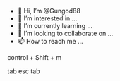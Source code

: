 - 👋 Hi, I’m @Gungod88
- 👀 I’m interested in ...
- 🌱 I’m currently learning ...
- 💞️ I’m looking to collaborate on ...
- 📫 How to reach me ...

<!---
Gungod88/Gungod88 is a ✨ special ✨ repository because its `README.md` (this file) appears on your GitHub profile.
You can click the Preview link to take a look at your changes.
--->control + Shift + m
tab
esc
tab
